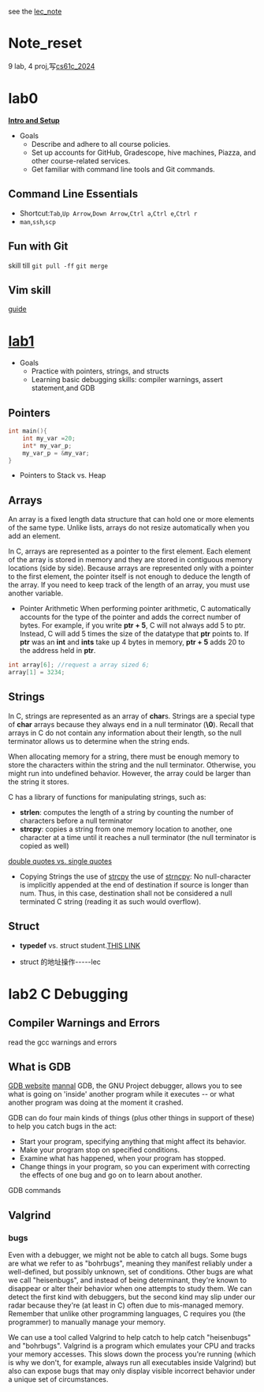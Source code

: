 see the [lec_note](../../Note_controller/computer_science/cs61c/note/)
# Note_reset
9 lab, 4 proj,写[cs61c_2024](https://cs61c.org/su24/)
# lab0
[**Intro and Setup**](https://web.archive.org/web/20220615223519/https://cs61c.org/sp22/labs/lab00/#gradescope)
* Goals
    * Describe and adhere to all course policies.
    * Set up accounts for GitHub, Gradescope, hive machines, Piazza, and other course-related services.
    * Get familiar with command line tools and Git commands.

## Command Line Essentials
* Shortcut:``Tab``,``Up Arrow``,``Down Arrow``,``Ctrl a``,``Ctrl e``,``Ctrl r``
* ``man``,``ssh``,``scp``

## Fun with Git 
skill till ``git pull -ff`` ``git merge``

## Vim skill
[guide](https://docs.google.com/document/d/1WQF6hQK8CXtlGynSAIX7Rts6q8lykarrqX-zkb9ZDyc/view?pli=1)


# [lab1](https://cs61c.org/su24/labs/lab01/)
* Goals
    * Practice with pointers, strings, and structs
    * Learning basic debugging skills: compiler warnings, assert statement,and GDB

## Pointers

```c
int main(){
    int my_var =20;
    int* my_var_p;
    my_var_p = &my_var;
}

```
* Pointers to Stack vs. Heap

## Arrays
An array is a fixed length data structure that can hold one or more elements of the same type. Unlike lists, arrays do not resize automatically when you add an element.

In C, arrays are represented as a pointer to the first element. Each element of the array is stored in memory and they are stored in contiguous memory locations (side by side). Because arrays are represented only with a pointer to the first element, the pointer itself is not enough to deduce the length of the array. If you need to keep track of the length of an array, you must use another variable.

* Pointer Arithmetic
When performing pointer arithmetic, C automatically accounts for the type of the pointer and adds the correct number of bytes. For example, if you write **ptr + 5**, C will not always add 5 to ptr. Instead, C will add 5 times the size of the datatype that **ptr** points to. If **ptr** was an **int** and **ints** take up 4 bytes in memory, **ptr + 5** adds 20 to the address held in **ptr**.

```c
int array[6]; //request a array sized 6;
array[1] = 3234;
```

## Strings

In C, strings are represented as an array of **char**s. Strings are a special type of **char** arrays because they always end in a null terminator (**\0**). Recall that arrays in C do not contain any information about their length, so the null terminator allows us to determine when the string ends.

When allocating memory for a string, there must be enough memory to store the characters within the string and the null terminator. Otherwise, you might run into undefined behavior. However, the array could be larger than the string it stores.

C has a library of functions for manipulating strings, such as:

* **strlen**: computes the length of a string by counting the number of characters before a null terminator
* **strcpy**: copies a string from one memory location to another, one character at a time until it reaches a null terminator (the null terminator is copied as well)

[double quotes vs. single quotes](https://stackoverflow.com/questions/3683602/single-quotes-vs-double-quotes-in-c-or-c)

* Copying Strings
the use of [strcpy](https://cplusplus.com/reference/cstring/strcpy/)
the use of [strncpy](https://cplusplus.com/reference/cstring/strncpy/): No null-character is implicitly appended at the end of destination if source is longer than num. Thus, in this case, destination shall not be considered a null terminated C string (reading it as such would overflow).

## Struct

* **typedef** vs. struct student.[THIS LINK](https://stackoverflow.com/questions/1675351/typedef-struct-vs-struct-definitions)

* struct 的地址操作-----lec


# lab2 C Debugging

## Compiler Warnings and Errors
read the gcc warnings and errors

## What is GDB
[GDB website](https://www.gnu.org/software/gdb/)
[mannal](https://sourceware.org/gdb/current/onlinedocs/gdb.html/)
GDB, the GNU Project debugger, allows you to see what is going on 'inside' another program while it executes -- or what another program was doing at the moment it crashed.

GDB can do four main kinds of things (plus other things in support of these) to help you catch bugs in the act:


* Start your program, specifying anything that might affect its behavior.
* Make your program stop on specified conditions.
* Examine what has happened, when your program has stopped.
* Change things in your program, so you can experiment with correcting the effects of one bug and go on to learn about another.

GDB commands


## Valgrind

### bugs

Even with a debugger, we might not be able to catch all bugs. Some bugs are what we refer to as "bohrbugs", meaning they manifest reliably under a well-defined, but possibly unknown, set of conditions. Other bugs are what we call "heisenbugs", and instead of being determinant, they're known to disappear or alter their behavior when one attempts to study them. We can detect the first kind with debuggers, but the second kind may slip under our radar because they're (at least in C) often due to mis-managed memory. Remember that unlike other programming languages, C requires you (the programmer) to manually manage your memory.

We can use a tool called Valgrind to help catch to help catch "heisenbugs" and "bohrbugs". Valgrind is a program which emulates your CPU and tracks your memory accesses. This slows down the process you're running (which is why we don't, for example, always run all executables inside Valgrind) but also can expose bugs that may only display visible incorrect behavior under a unique set of circumstances.